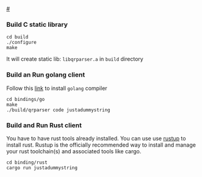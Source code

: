 [#](#) 

### Build C static library


```
cd build
./configure
make

```

It will create static lib: `libqrparser.a` in `build` directory

### Build an Run golang client

Follow this [link](https://go.dev/doc/install) to install `golang` compiler

```
cd bindings/go
make
./build/qrparser code justadummystring

```

### Build and Run Rust client

You have to have rust tools already installed. You can use use [rustup](https://rustup.rs/) to install rust.
Rustup is the officially recommended way to install and manage your rust toolchain(s) and associated tools like cargo.

```
cd binding/rust 
cargo run justadummystring
```

